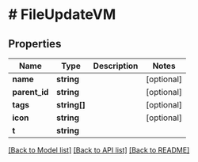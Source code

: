 # # FileUpdateVM

## Properties

Name | Type | Description | Notes
------------ | ------------- | ------------- | -------------
**name** | **string** |  | [optional]
**parent_id** | **string** |  | [optional]
**tags** | **string[]** |  | [optional]
**icon** | **string** |  | [optional]
**t** | **string** |  |

[[Back to Model list]](../../README.md#models) [[Back to API list]](../../README.md#endpoints) [[Back to README]](../../README.md)
